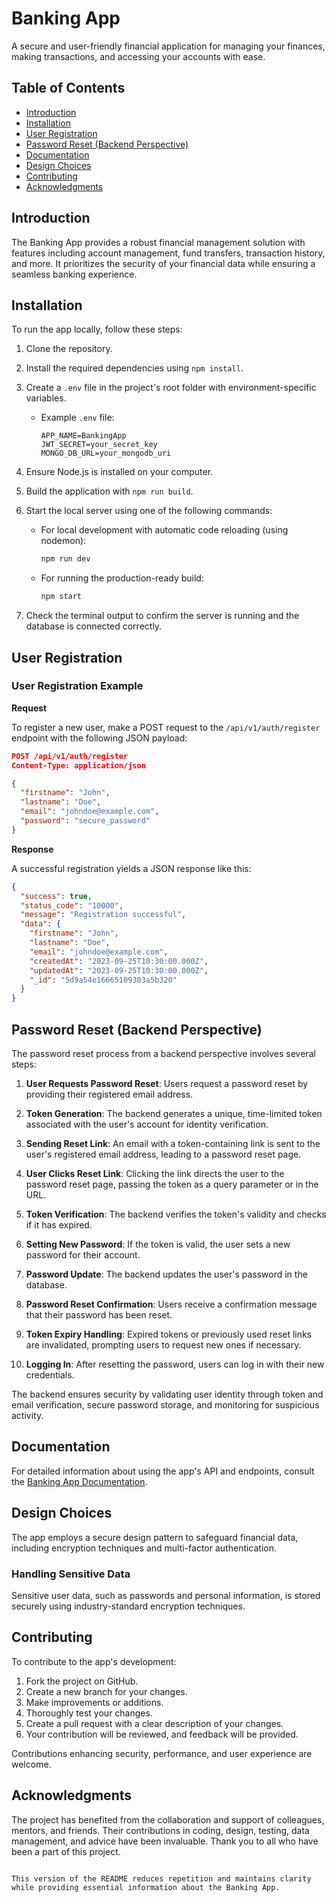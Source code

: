 # Banking App

A secure and user-friendly financial application for managing your finances, making transactions, and accessing your accounts with ease.

## Table of Contents

- [Introduction](#introduction)
- [Installation](#installation)
- [User Registration](#user-registration)
- [Password Reset (Backend Perspective)](#password-reset-backend-perspective)
- [Documentation](#documentation)
- [Design Choices](#design-choices)
- [Contributing](#contributing)
- [Acknowledgments](#acknowledgments)

## Introduction

The Banking App provides a robust financial management solution with features including account management, fund transfers, transaction history, and more. It prioritizes the security of your financial data while ensuring a seamless banking experience.

## Installation

To run the app locally, follow these steps:

1. Clone the repository.
2. Install the required dependencies using `npm install`.
3. Create a `.env` file in the project's root folder with environment-specific variables.

   - Example `.env` file:
     ```env
     APP_NAME=BankingApp
     JWT_SECRET=your_secret_key
     MONGO_DB_URL=your_mongodb_uri
     ```

4. Ensure Node.js is installed on your computer.
5. Build the application with `npm run build`.
6. Start the local server using one of the following commands:

   - For local development with automatic code reloading (using nodemon):

     ```bash
     npm run dev
     ```

   - For running the production-ready build:
     ```bash
     npm start
     ```

7. Check the terminal output to confirm the server is running and the database is connected correctly.

## User Registration

### User Registration Example

**Request**

To register a new user, make a POST request to the `/api/v1/auth/register` endpoint with the following JSON payload:

```json
POST /api/v1/auth/register
Content-Type: application/json

{
  "firstname": "John",
  "lastname": "Doe",
  "email": "johndoe@example.com",
  "password": "secure_password"
}
```

**Response**

A successful registration yields a JSON response like this:

```json
{
  "success": true,
  "status_code": "10000",
  "message": "Registration successful",
  "data": {
    "firstname": "John",
    "lastname": "Doe",
    "email": "johndoe@example.com",
    "createdAt": "2023-09-25T10:30:00.000Z",
    "updatedAt": "2023-09-25T10:30:00.000Z",
    "_id": "5d9a54e16665109303a5b320"
  }
}
```

## Password Reset (Backend Perspective)

The password reset process from a backend perspective involves several steps:

1. **User Requests Password Reset**: Users request a password reset by providing their registered email address.

2. **Token Generation**: The backend generates a unique, time-limited token associated with the user's account for identity verification.

3. **Sending Reset Link**: An email with a token-containing link is sent to the user's registered email address, leading to a password reset page.

4. **User Clicks Reset Link**: Clicking the link directs the user to the password reset page, passing the token as a query parameter or in the URL.

5. **Token Verification**: The backend verifies the token's validity and checks if it has expired.

6. **Setting New Password**: If the token is valid, the user sets a new password for their account.

7. **Password Update**: The backend updates the user's password in the database.

8. **Password Reset Confirmation**: Users receive a confirmation message that their password has been reset.

9. **Token Expiry Handling**: Expired tokens or previously used reset links are invalidated, prompting users to request new ones if necessary.

10. **Logging In**: After resetting the password, users can log in with their new credentials.

The backend ensures security by validating user identity through token and email verification, secure password storage, and monitoring for suspicious activity.

## Documentation

For detailed information about using the app's API and endpoints, consult the [Banking App Documentation](https://yourdocumentationlink.com).

## Design Choices

The app employs a secure design pattern to safeguard financial data, including encryption techniques and multi-factor authentication.

### Handling Sensitive Data

Sensitive user data, such as passwords and personal information, is stored securely using industry-standard encryption techniques.

## Contributing

To contribute to the app's development:

1. Fork the project on GitHub.
2. Create a new branch for your changes.
3. Make improvements or additions.
4. Thoroughly test your changes.
5. Create a pull request with a clear description of your changes.
6. Your contribution will be reviewed, and feedback will be provided.

Contributions enhancing security, performance, and user experience are welcome.

## Acknowledgments

The project has benefited from the collaboration and support of colleagues, mentors, and friends. Their contributions in coding, design, testing, data management, and advice have been invaluable. Thank you to all who have been a part of this project.

```

This version of the README reduces repetition and maintains clarity while providing essential information about the Banking App.
```

